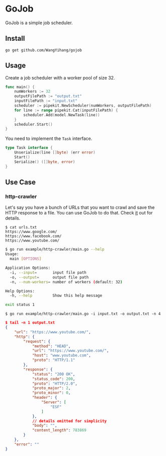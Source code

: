 # GoJob

GoJob is a simple job scheduler.

## Install

```
go get github.com/WangYihang/gojob
```

## Usage

Create a job scheduler with a worker pool of size 32.

```go
func main() {
    numWorkers := 32
    outputFilePath := "output.txt"
    inputFilePath := "input.txt"
    scheduler := pipekit.NewScheduler(numWorkers, outputFilePath)
    for line := range pipekit.Cat(inputFilePath) {
        scheduler.Add(model.NewTask(line))
    }
    scheduler.Start()
}
```
You need to implement the `Task` interface.

```go
type Task interface {
	Unserialize(line []byte) (err error)
	Start()
	Serialize() ([]byte, error)
}
```

## Use Case

### http-crawler

Let's say you have a bunch of URLs that you want to crawl and save the HTTP response to a file. You can use GoJob to do that.
Check [it](./example/http-crawler/) out for details.

```
$ cat urls.txt
https://www.google.com/
https://www.facebook.com/
https://www.youtube.com/
```

```bash
$ go run example/http-crawler/main.go --help                         
Usage:
  main [OPTIONS]

Application Options:
  -i, --input=       input file path
  -o, --output=      output file path
  -n, --num-workers= number of workers (default: 32)

Help Options:
  -h, --help         Show this help message

exit status 1
```

```
$ go run example/http-crawler/main.go -i input.txt -o output.txt -n 4
```

```json
$ tail -n 1 output.txt
{
    "url": "https://www.youtube.com/",
    "http": {
        "request": {
            "method": "HEAD",
            "url": "https://www.youtube.com/",
            "host": "www.youtube.com",
            "proto": "HTTP/1.1"
        },
        "response": {
            "status": "200 OK",
            "status_code": 200,
            "proto": "HTTP/2.0",
            "proto_major": 2,
            "proto_minor": 0,
            "header": {
                "Server": [
                    "ESF"
                ]
            },
            // details omitted for simplicity
            "body": "",
            "content_length": 783869
        }
    },
    "error": ""
}
```